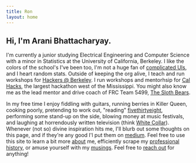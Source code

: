 ```yaml
---
title: Ron
layout: home
---
```


Hi, I'm Arani Bhattacharyay.
------


I'm currently a junior studying Electrical Engineering and Computer Science with a minor in Statistics at the University of California, Berkeley. I like the colors of the school's I've been too, I'm not a huge fan of [complicated UIs](http://motherfuckingwebsite.com/), and I heart random stats. Outside of keeping the org alive, I teach and run workshops for [Hackers @ Berkeley](http://hackersatberkeley.com/). I run workshops and mentorhsip for [Cal Hacks](http://calhacks.io/), the largest hackathon west of the Mississippi. You might also know me as the lead mentor and drive coach of FRC Team 5499, [The Sloth Bears](http://team5499.com/).


In my free time I enjoy fiddling with guitars, running berries in Killer Queen, cooking poorly, pretending to work out, "reading" [fivethirtyeight](http://fivethirtyeight.com/), performing some stand-up on the side, blowing money at music festivals, and laughing at horrendously written television (think [White Collar](http://www.imdb.com/title/tt1358522/)). Whenever (not so) divine inspiration hits me, I'll blurb out some thoughts on this page, and if they're any good I'l put them on [medium](https://medium.com/@aranibatta). Feel free to use this site to learn a bit more [about](http://arani.io/about) me, efficiently scrape my [professional history](http://arani.io/cv), or amuse yourself with my [musings](http://arani.io/thoughts). Feel free to [reach out](mailto:arani@arani.io) for anything!